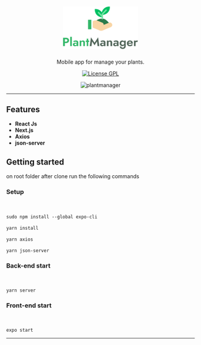 <h1 align="center">
  <br>
  <img src="https://github.com/rafaeldellaquila/plantmanager/blob/main/assets/logotype.png?raw=true" alt="Plant Manager" width="200">
</h1>

<p align="center">Mobile app for manage your plants.</p>

<p align="center">
  <a href="https://opensource.org/licenses/GPL-3.0">
    <img src="https://img.shields.io/github/license/rafaeldellaquila/podcastr-web?style=flat-square" alt="License GPL">
  </a>
</p>

[//]: #

<div align="center">
  <img src="https://i.ibb.co/DgNtq3v/plantmanager.gif" alt="plantmanager" border="0" width="250">
</div>

<hr />

## Features

[//]: #

- **React Js**
- **Next.js**
- **Axios**
- **json-server**

## Getting started

on root folder after clone run the following commands

### Setup

  <br/>

```
sudo npm install --global expo-cli
```

```
yarn install
```

```
yarn axios
```

```
yarn json-server
```

### Back-end start

 <br/>

```
yarn server
```

### Front-end start

 <br/>

```
expo start
```

---
